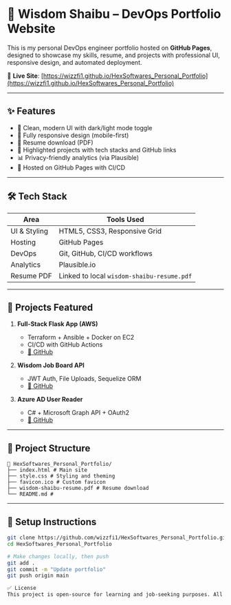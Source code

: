 # 💼 Wisdom Shaibu – DevOps Portfolio Website

This is my personal DevOps engineer portfolio hosted on **GitHub Pages**, designed to showcase my skills, resume, and projects with professional UI, responsive design, and automated deployment.

🔗 **Live Site**: [https://wizzfi1.github.io/HexSoftwares_Personal_Portfolio](https://wizzfi1.github.io/HexSoftwares_Personal_Portfolio)

---

## ✨ Features

- 🎯 Clean, modern UI with dark/light mode toggle
- 📱 Fully responsive design (mobile-first)
- 📎 Resume download (PDF)
- 🧠 Highlighted projects with tech stacks and GitHub links
- 📊 Privacy-friendly analytics (via Plausible)
- 🚀 Hosted on GitHub Pages with CI/CD

---

## 🛠️ Tech Stack

| Area | Tools Used |
|------|------------|
| UI & Styling | HTML5, CSS3, Responsive Grid |
| Hosting | GitHub Pages |
| DevOps | Git, GitHub, CI/CD workflows |
| Analytics | Plausible.io |
| Resume PDF | Linked to local `wisdom-shaibu-resume.pdf` |

---

## 🧰 Projects Featured

1. **Full-Stack Flask App (AWS)**
   - Terraform + Ansible + Docker on EC2
   - CI/CD with GitHub Actions
   - [🔗 GitHub](https://github.com/wizzfi1/Wisdom-flask-ansible-nginx)

2. **Wisdom Job Board API**
   - JWT Auth, File Uploads, Sequelize ORM
   - [🔗 GitHub](https://github.com/wizzfi1/Wisdom14DaysofCodeAndDesign)

3. **Azure AD User Reader**
   - C# + Microsoft Graph API + OAuth2
   - [🔗 GitHub](#)

---

## 📂 Project Structure
```
📁 HexSoftwares_Personal_Portfolio/
├── index.html # Main site
├── style.css # Styling and theming
├── favicon.ico # Custom favicon
├── wisdom-shaibu-resume.pdf # Resume download
└── README.md # 

```
---

## 📌 Setup Instructions

```bash
git clone https://github.com/wizzfi1/HexSoftwares_Personal_Portfolio.git
cd HexSoftwares_Personal_Portfolio

# Make changes locally, then push
git add .
git commit -m "Update portfolio"
git push origin main

✅ License
This project is open-source for learning and job-seeking purposes. All content belongs to Wisdom Shaibu.
